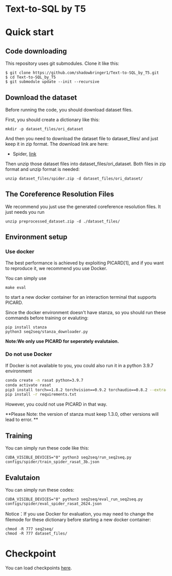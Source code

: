 # Text-to-SQL by T5


# Quick start

## Code downloading
This repository uses git submodules. Clone it like this:

```
$ git clone https://github.com/shadowbringer1/Text-to-SQL_by_T5.git
$ cd Text-to-SQL_by_T5
$ git submodule update --init --recursive
```
## Download the dataset
Before running the code, you should download dataset files.

First, you should create a dictionary like this:
```
mkdir -p dataset_files/ori_dataset
```

And then you need to download the dataset file to dataset_files/ and just keep it in zip format. The download link are here:
+ Spider, [link](https://drive.google.com/uc?export=download&id=1_AckYkinAnhqmRQtGsQgUKAnTHxxX5J0)

Then unzip those dataset files into dataset_files/ori_dataset. Both files in zip format and unzip format is needed:

```
unzip dataset_files/spider.zip -d dataset_files/ori_dataset/
```

## The Coreference Resolution Files
We recommend you just use the generated coreference resolution files. It just needs you run

```
unzip preprocessed_dataset.zip -d ./dataset_files/
```

## Environment setup

### Use docker
The best performance is achieved by exploiting PICARD[1], and if you want to reproduce it, we recommend you use Docker.

You can simply use 
```
make eval
```
to start a new docker container for an interaction terminal that supports PICARD. 

Since the docker environment doesn't have stanza, so you should run these commands before training or evaluting:
```
pip install stanza
python3 seq2seq/stanza_downloader.py
```

**Note:We only use PICARD for seperately evalutaion.**

### Do not use Docker
If Docker is not available to you, you could also run it in a python 3.9.7 environment 

```bash
conda create -n rasat python=3.9.7
conda activate rasat
pip3 install torch==1.8.2 torchvision==0.9.2 torchaudio==0.8.2 --extra-index-url https://download.pytorch.org/whl/lts/1.8/cu111
pip install -r requirements.txt
```

However, you could not use PICARD in that way.

**Please Note: the version of stanza must keep 1.3.0, other versions will lead to error. **




## Training

You can simply run these code like this:

```
CUDA_VISIBLE_DEVICES="0" python3 seq2seq/run_seq2seq.py configs/spider/train_spider_rasat_3b.json
```


## Evalutaion

You can simply run these codes:

```
CUDA_VISIBLE_DEVICES="0" python3 seq2seq/eval_run_seq2seq.py configs/spider/eval_spider_rasat_2624.json
```

Notice：If you use Docker for evaluation, you may need to change the filemode for these dictionary before starting a new docker container:

```
chmod -R 777 seq2seq/
chmod -R 777 dataset_files/
```


# Checkpoint

You can load checkpoints  [here](https://huggingface.co/Jiexing/spider_relation_t5_3b-2624).
